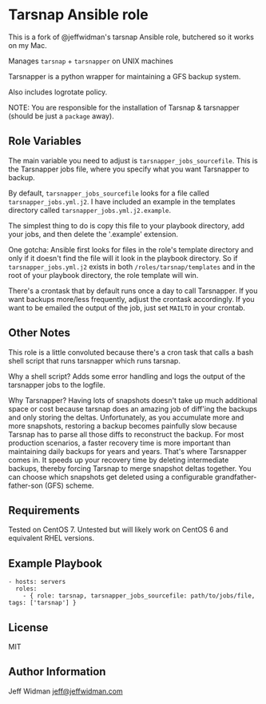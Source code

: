 Tarsnap Ansible role
=========

This is a fork of @jeffwidman's tarsnap Ansible role, butchered so it works on my Mac.

Manages `tarsnap` + `tarsnapper` on UNIX machines

Tarsnapper is a python wrapper for maintaining a GFS backup system.

Also includes logrotate policy.

NOTE: You are responsible for the installation of Tarsnap & tarsnapper (should be just a `package` away).

Role Variables
--------------

The main variable you need to adjust is `tarsnapper_jobs_sourcefile`. This is the
Tarsnapper jobs file, where you specify what you want Tarsnapper to backup.

By default, `tarsnapper_jobs_sourcefile` looks for a file called
`tarsnapper_jobs.yml.j2`. I have included an example in the templates directory
called `tarsnapper_jobs.yml.j2.example`.

The simplest thing to do is copy this file to your playbook directory, add your
jobs, and then delete the '.example' extension.

One gotcha: Ansible first looks for files in the role's template directory and
only if it doesn't find the file will it look in the playbook directory. So if
`tarsnapper_jobs.yml.j2` exists in both `/roles/tarsnap/templates` and in the root
of your playbook directory, the role template will win.

There's a crontask that by default runs once a day to call Tarsnapper. If you want
backups more/less frequently, adjust the crontask accordingly.
If you want to be emailed the output of the job, just set `MAILTO` in your crontab.

Other Notes
--------------

This role is a little convoluted because there's a cron task that calls a bash
shell script that runs tarsnapper which runs tarsnap.

Why a shell script?
Adds some error handling and logs the output of the tarsnapper jobs to the logfile.

Why Tarsnapper?
Having lots of snapshots doesn't take up much additional space or cost because
tarsnap does an amazing job of diff'ing the backups and only storing the deltas.
Unfortunately, as you accumulate more and more snapshots, restoring a backup
becomes painfully slow because Tarsnap has to parse all those diffs to reconstruct
the backup.
For most production scenarios, a faster recovery time is more important than
maintaining daily backups for years and years. That's where Tarsnapper comes in.
It speeds up your recovery time by deleting intermediate backups, thereby
forcing Tarsnap to merge snapshot deltas together. You can choose which snapshots
get deleted using a configurable grandfather-father-son (GFS) scheme.


Requirements
------------

Tested on CentOS 7.
Untested but will likely work on CentOS 6 and equivalent RHEL versions.

Example Playbook
----------------

    - hosts: servers
      roles:
        - { role: tarsnap, tarsnapper_jobs_sourcefile: path/to/jobs/file, tags: ['tarsnap'] }

License
-------

MIT

Author Information
------------------

Jeff Widman jeff@jeffwidman.com
